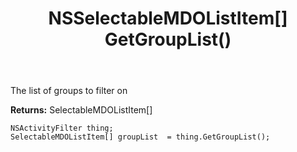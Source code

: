 ﻿---
uid: crmscript_ref_NSActivityFilter_GetGroupList
title: NSSelectableMDOListItem[] GetGroupList()
intellisense: NSActivityFilter.GetGroupList
keywords: NSActivityFilter, GetGroupList
so.topic: reference
---

The list of groups to filter on

**Returns:** SelectableMDOListItem[]


```crmscript
NSActivityFilter thing;
SelectableMDOListItem[] groupList  = thing.GetGroupList();
```

